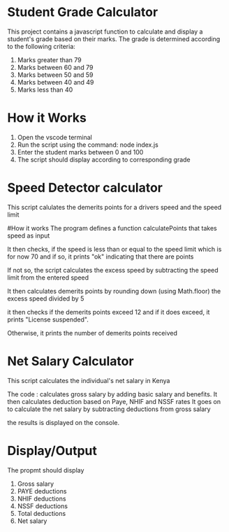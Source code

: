 

# Student Grade Calculator

This project contains a javascript function to calculate and display a student's grade based on their marks. The grade is determined according to the following criteria:

1. Marks greater than 79
2. Marks between 60 and 79
3. Marks between 50 and 59
4. Marks between 40 and 49
5. Marks less than 40

# How it Works
1. Open the vscode terminal
2. Run the script using the command: node index.js
3. Enter the student marks between  0 and 100
4. The script should display according to corresponding grade

# Speed Detector calculator
This script calulates the demerits points for a drivers speed and the speed limit

#How it works
The program defines a function calculatePoints that takes speed as input

It then checks, if the speed is less than or equal to the speed limit which is for now 70 and if so, it prints "ok" indicating that there are points

If not so, the script calculates the excess speed by subtracting the speed limit from the entered speed 

It then calculates demerits points by rounding down (using Math.floor) the excess speed divided by 5

it then checks if the demerits points exceed 12 and if it does exceed, it prints "License suspended".

Otherwise, it prints the number of demerits points received

# Net Salary Calculator
This script calculates the individual's net salary in Kenya

The code : calculates gross salary by adding basic salary and benefits.
It then calculates deduction based on Paye, NHIF and NSSF rates 
It goes on to calculate the net salary by subtracting deductions from gross salary

the results is displayed on the console.

# Display/Output
The propmt should display 
1. Gross salary
2. PAYE deductions
3. NHIF deductions
4. NSSF deductions
5. Total deductions
6. Net salary
